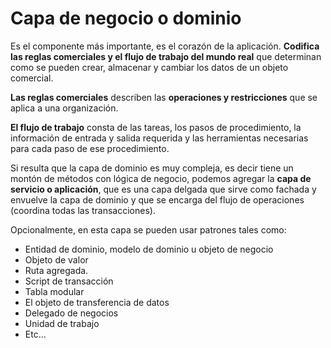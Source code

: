 ﻿# Capa de negocio o dominio

Es el componente más importante,  es el corazón de la aplicación. **Codifica las reglas comerciales y el flujo de trabajo del mundo real** que determinan como se pueden crear, almacenar y cambiar los datos de un objeto comercial.

**Las reglas comerciales** describen las **operaciones y restricciones** que se aplica a una organización.

**El flujo de trabajo** consta de las tareas, los pasos de procedimiento, la información de entrada y salida requerida y las herramientas necesarias para cada paso de ese procedimiento.

Si resulta que la capa de dominio es muy compleja, es decir tiene un montón de métodos con  lógica de negocio, podemos agregar la **capa de servicio o aplicación**, que es una capa delgada que sirve como fachada y envuelve la capa de dominio y que se encarga del flujo de operaciones (coordina todas las transacciones).

Opcionalmente, en esta capa se pueden usar patrones tales como:

- Entidad de dominio, modelo de dominio u objeto de negocio
- Objeto de valor
- Ruta agregada.
- Script de transacción
- Tabla modular
- El objeto de transferencia de datos
- Delegado de negocios
- Unidad de trabajo
- Etc...